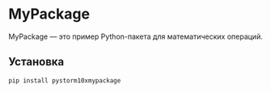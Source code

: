 # MyPackage

MyPackage — это пример Python-пакета для математических операций.

## Установка

```bash
pip install pystorm10xmypackage
